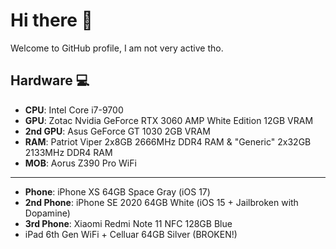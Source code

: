 # Hi there 👋

Welcome to GitHub profile, I am not very active tho.

## Hardware 💻

* **CPU**: Intel Core i7-9700
* **GPU**: Zotac Nvidia GeForce RTX 3060 AMP White Edition 12GB VRAM
* **2nd GPU**: Asus GeForce GT 1030 2GB VRAM
* **RAM**: Patriot Viper 2x8GB 2666MHz DDR4 RAM & "Generic" 2x32GB 2133MHz DDR4 RAM
* **MOB**: Aorus Z390 Pro WiFi

---

* **Phone**: iPhone XS 64GB Space Gray (iOS 17)
* **2nd Phone**: iPhone SE 2020 64GB White (iOS 15 + Jailbroken with Dopamine)
* **3rd Phone**: Xiaomi Redmi Note 11 NFC 128GB Blue
* iPad 6th Gen WiFi + Celluar 64GB Silver (BROKEN!)
